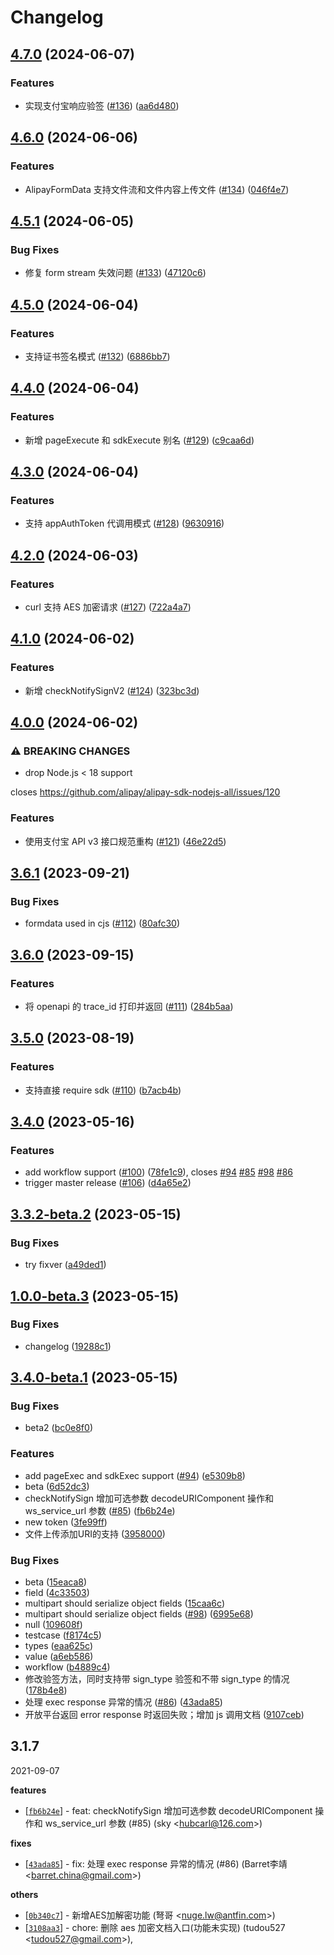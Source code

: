 # Changelog

## [4.7.0](https://github.com/alipay/alipay-sdk-nodejs-all/compare/v4.6.0...v4.7.0) (2024-06-07)


### Features

* 实现支付宝响应验签 ([#136](https://github.com/alipay/alipay-sdk-nodejs-all/issues/136)) ([aa6d480](https://github.com/alipay/alipay-sdk-nodejs-all/commit/aa6d4804efc38422529eebefdfbbc4e19b5aaf41))

## [4.6.0](https://github.com/alipay/alipay-sdk-nodejs-all/compare/v4.5.1...v4.6.0) (2024-06-06)


### Features

* AlipayFormData 支持文件流和文件内容上传文件 ([#134](https://github.com/alipay/alipay-sdk-nodejs-all/issues/134)) ([046f4e7](https://github.com/alipay/alipay-sdk-nodejs-all/commit/046f4e7491bce97ad7aef47713749db57ff4ef8d))

## [4.5.1](https://github.com/alipay/alipay-sdk-nodejs-all/compare/v4.5.0...v4.5.1) (2024-06-05)


### Bug Fixes

* 修复 form stream 失效问题 ([#133](https://github.com/alipay/alipay-sdk-nodejs-all/issues/133)) ([47120c6](https://github.com/alipay/alipay-sdk-nodejs-all/commit/47120c650c5aacaa7de54cc40f3310cf02449012))

## [4.5.0](https://github.com/alipay/alipay-sdk-nodejs-all/compare/v4.4.0...v4.5.0) (2024-06-04)


### Features

* 支持证书签名模式 ([#132](https://github.com/alipay/alipay-sdk-nodejs-all/issues/132)) ([6886bb7](https://github.com/alipay/alipay-sdk-nodejs-all/commit/6886bb7c287ca6b9c427175280dda5f24e2bfd39))

## [4.4.0](https://github.com/alipay/alipay-sdk-nodejs-all/compare/v4.3.0...v4.4.0) (2024-06-04)


### Features

* 新增 pageExecute 和 sdkExecute 别名 ([#129](https://github.com/alipay/alipay-sdk-nodejs-all/issues/129)) ([c9caa6d](https://github.com/alipay/alipay-sdk-nodejs-all/commit/c9caa6dbc33b2fe306a004f6837be3581e17e5e2))

## [4.3.0](https://github.com/alipay/alipay-sdk-nodejs-all/compare/v4.2.0...v4.3.0) (2024-06-04)


### Features

* 支持 appAuthToken 代调用模式 ([#128](https://github.com/alipay/alipay-sdk-nodejs-all/issues/128)) ([9630916](https://github.com/alipay/alipay-sdk-nodejs-all/commit/9630916df8f2daf7bfba1cb9c9f4af77c436bd78))

## [4.2.0](https://github.com/alipay/alipay-sdk-nodejs-all/compare/v4.1.0...v4.2.0) (2024-06-03)


### Features

* curl 支持 AES 加密请求 ([#127](https://github.com/alipay/alipay-sdk-nodejs-all/issues/127)) ([722a4a7](https://github.com/alipay/alipay-sdk-nodejs-all/commit/722a4a77099cf62020496fe9259b8db79228feee))

## [4.1.0](https://github.com/alipay/alipay-sdk-nodejs-all/compare/v4.0.0...v4.1.0) (2024-06-02)


### Features

* 新增 checkNotifySignV2 ([#124](https://github.com/alipay/alipay-sdk-nodejs-all/issues/124)) ([323bc3d](https://github.com/alipay/alipay-sdk-nodejs-all/commit/323bc3d11db3a5a096a2826c0440048004b1dbed))

## [4.0.0](https://github.com/alipay/alipay-sdk-nodejs-all/compare/v3.6.1...v4.0.0) (2024-06-02)


### ⚠ BREAKING CHANGES

* drop Node.js < 18 support

closes https://github.com/alipay/alipay-sdk-nodejs-all/issues/120

### Features

* 使用支付宝 API v3 接口规范重构 ([#121](https://github.com/alipay/alipay-sdk-nodejs-all/issues/121)) ([46e22d5](https://github.com/alipay/alipay-sdk-nodejs-all/commit/46e22d54c2142860ed6057c4ecd8c262216becb3))

## [3.6.1](https://github.com/alipay/alipay-sdk-nodejs-all/compare/v3.6.0...v3.6.1) (2023-09-21)


### Bug Fixes

* formdata used in cjs ([#112](https://github.com/alipay/alipay-sdk-nodejs-all/issues/112)) ([80afc30](https://github.com/alipay/alipay-sdk-nodejs-all/commit/80afc30a38f0a16f446ad6ee244b0e12efc9d764))

## [3.6.0](https://github.com/alipay/alipay-sdk-nodejs-all/compare/v3.5.0...v3.6.0) (2023-09-15)


### Features

* 将 openapi 的 trace_id 打印并返回 ([#111](https://github.com/alipay/alipay-sdk-nodejs-all/issues/111)) ([284b5aa](https://github.com/alipay/alipay-sdk-nodejs-all/commit/284b5aa79c9687a64f7068712ab7e3aab8e41dd6))

## [3.5.0](https://github.com/alipay/alipay-sdk-nodejs-all/compare/v3.4.0...v3.5.0) (2023-08-19)


### Features

* 支持直接 require sdk ([#110](https://github.com/alipay/alipay-sdk-nodejs-all/issues/110)) ([b7acb4b](https://github.com/alipay/alipay-sdk-nodejs-all/commit/b7acb4bd3e5f0d73d0b3aa4936a3833d23f86f0c))

## [3.4.0](https://github.com/alipay/alipay-sdk-nodejs-all/compare/v3.3.1...v3.4.0) (2023-05-16)


### Features

* add workflow support ([#100](https://github.com/alipay/alipay-sdk-nodejs-all/issues/100)) ([78fe1c9](https://github.com/alipay/alipay-sdk-nodejs-all/commit/78fe1c9921f799531095f117b8153aa86744f104)), closes [#94](https://github.com/alipay/alipay-sdk-nodejs-all/issues/94) [#85](https://github.com/alipay/alipay-sdk-nodejs-all/issues/85) [#98](https://github.com/alipay/alipay-sdk-nodejs-all/issues/98) [#86](https://github.com/alipay/alipay-sdk-nodejs-all/issues/86)
* trigger master release ([#106](https://github.com/alipay/alipay-sdk-nodejs-all/issues/106)) ([d4a65e2](https://github.com/alipay/alipay-sdk-nodejs-all/commit/d4a65e2d254ed2b6fbf87c98112bd185cb3d80fd))

## [3.3.2-beta.2](https://github.com/alipay/alipay-sdk-nodejs-all/compare/v3.3.2-beta.1...v3.3.2-beta.2) (2023-05-15)


### Bug Fixes

* try fixver ([a49ded1](https://github.com/alipay/alipay-sdk-nodejs-all/commit/a49ded1480609ab44ebac3012014ff4f748a039a))

## [1.0.0-beta.3](https://github.com/alipay/alipay-sdk-nodejs-all/compare/v1.0.0-beta.2...v1.0.0-beta.3) (2023-05-15)


### Bug Fixes

* changelog ([19288c1](https://github.com/alipay/alipay-sdk-nodejs-all/commit/19288c1cdec2636dde1397ca69df248789947d78))

## [3.4.0-beta.1](https://github.com/alipay/alipay-sdk-nodejs-all/compare/v1.0.0-beta.1...v1.0.0-beta.2) (2023-05-15)


### Bug Fixes

* beta2 ([bc0e8f0](https://github.com/alipay/alipay-sdk-nodejs-all/commit/bc0e8f0c85c11b22864eeb3fbf3dccffc421aae0))


### Features

* add pageExec and sdkExec support ([#94](https://github.com/alipay/alipay-sdk-nodejs-all/issues/94)) ([e5309b8](https://github.com/alipay/alipay-sdk-nodejs-all/commit/e5309b8f31a9c9e5f1b592106d82b64342fc4eaa))
* beta ([6d52dc3](https://github.com/alipay/alipay-sdk-nodejs-all/commit/6d52dc3196ec4903300c121dbb566c7a66dce8a2))
* checkNotifySign 增加可选参数 decodeURIComponent 操作和 ws_service_url 参数 ([#85](https://github.com/alipay/alipay-sdk-nodejs-all/issues/85)) ([fb6b24e](https://github.com/alipay/alipay-sdk-nodejs-all/commit/fb6b24e021d2827bc168a2b669ebd15eb188bc88))
* new token ([3fe99ff](https://github.com/alipay/alipay-sdk-nodejs-all/commit/3fe99ffe0547eddd9613826977e5beae5a8aeaec))
* 文件上传添加URI的支持 ([3958000](https://github.com/alipay/alipay-sdk-nodejs-all/commit/3958000c38d4d30e1dd79f229753916418cc2172))


### Bug Fixes

* beta ([15eaca8](https://github.com/alipay/alipay-sdk-nodejs-all/commit/15eaca83a19ef3bf5e27fc6458ae5214649f56eb))
* field ([4c33503](https://github.com/alipay/alipay-sdk-nodejs-all/commit/4c33503e43df016f2be0360989556ded5fb5d631))
* multipart should serialize object fields ([15caa6c](https://github.com/alipay/alipay-sdk-nodejs-all/commit/15caa6c082c274a1e17cba8b0392b11e3f0dfece))
* multipart should serialize object fields ([#98](https://github.com/alipay/alipay-sdk-nodejs-all/issues/98)) ([6995e68](https://github.com/alipay/alipay-sdk-nodejs-all/commit/6995e6838a77cb6aafae7499d469e7d1257cf25a))
* null ([109608f](https://github.com/alipay/alipay-sdk-nodejs-all/commit/109608fea77c8209b7a8d060b088808059ed8fa3))
* testcase ([f8174c5](https://github.com/alipay/alipay-sdk-nodejs-all/commit/f8174c5b2e58e3c4302173fff12f83d86539ed7a))
* types ([eaa625c](https://github.com/alipay/alipay-sdk-nodejs-all/commit/eaa625cf5c50f825a280ea0a517db38df65181e3))
* value ([a6eb586](https://github.com/alipay/alipay-sdk-nodejs-all/commit/a6eb58647911a4b6914feb33780359427b19a59d))
* workflow ([b4889c4](https://github.com/alipay/alipay-sdk-nodejs-all/commit/b4889c4cbb6f4d5cacfb18c7103d05d74a80898a))
* 修改验签方法，同时支持带 sign_type 验签和不带 sign_type 的情况 ([178b4e8](https://github.com/alipay/alipay-sdk-nodejs-all/commit/178b4e8803c0ed9f3a6ca35fa55caae60b060e55))
* 处理 exec response 异常的情况 ([#86](https://github.com/alipay/alipay-sdk-nodejs-all/issues/86)) ([43ada85](https://github.com/alipay/alipay-sdk-nodejs-all/commit/43ada85013867faf95d38b3d27e35595d6344eef))
* 开放平台返回 error response 时返回失败；增加 js 调用文档 ([9107ceb](https://github.com/alipay/alipay-sdk-nodejs-all/commit/9107cebb6e1727997a86e2162e725720c67dfa92))



## 3.1.7 
2021-09-07

**features**
  * [[`fb6b24e`](https://github.com/alipay/alipay-sdk-nodejs-all.git/commit/fb6b24e021d2827bc168a2b669ebd15eb188bc88)] - feat: checkNotifySign 增加可选参数 decodeURIComponent 操作和 ws_service_url 参数 (#85) (sky <<hubcarl@126.com>>)

**fixes**
  * [[`43ada85`](https://github.com/alipay/alipay-sdk-nodejs-all.git/commit/43ada85013867faf95d38b3d27e35595d6344eef)] - fix: 处理 exec response 异常的情况 (#86) (Barret李靖 <<barret.china@gmail.com>>)

**others**
  * [[`0b340c7`](https://github.com/alipay/alipay-sdk-nodejs-all.git/commit/0b340c7c794e3db52daf59354fcabbcde230595a)] - 新增AES加解密功能 (弩哥 <<nuge.lw@antfin.com>>)
  * [[`3108aa3`](https://github.com/alipay/alipay-sdk-nodejs-all.git/commit/3108aa3448b00243836fdc4e45de020ed05f64e2)] - chore: 删除 aes 加密文档入口(功能未实现) (tudou527 <<tudou527@gmail.com>>),
